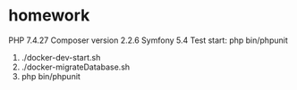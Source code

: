 # homework
PHP 7.4.27
Composer version 2.2.6 
Symfony 5.4
Test start: php bin/phpunit

1) ./docker-dev-start.sh
2) ./docker-migrateDatabase.sh
3) php bin/phpunit

